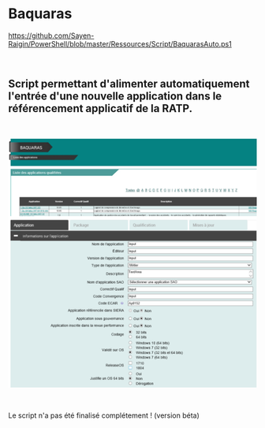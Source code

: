 # Baquaras
https://github.com/Sayen-Raigin/PowerShell/blob/master/Ressources/Script/BaquarasAuto.ps1

<br>

## Script permettant d'alimenter automatiquement l'entrée d'une nouvelle application dans le référencement applicatif de la RATP.

<br>

![alt text](../Ressources/IMG/BaquarasAuto.png)

<br>

Le script n'a pas été finalisé complétement ! (version béta)